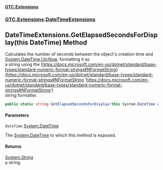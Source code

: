 #### [GTC.Extensions](GTCExtensions.md 'GTC Extensions')
### [GTC.Extensions](GTCExtensions.md#GTC.Extensions 'GTC.Extensions').[DateTimeExtensions](DateTimeExtensions.md 'GTC.Extensions.DateTimeExtensions')

## DateTimeExtensions.GetElapsedSecondsForDisplay(this DateTime) Method

Calculates the number of seconds between the object's creation time and [System.DateTime.UtcNow](https://docs.microsoft.com/en-us/dotnet/api/System.DateTime.UtcNow 'System.DateTime.UtcNow'), formatting it as  
a string using the [https://docs.microsoft.com/en-us/dotnet/standard/base-types/standard-numeric-format-strings#NFormatString](https://docs.microsoft.com/en-us/dotnet/standard/base-types/standard-numeric-format-strings#NFormatString 'https://docs.microsoft.com/en-us/dotnet/standard/base-types/standard-numeric-format-strings#NFormatString')  
string formatter.

```csharp
public static string GetElapsedSecondsForDisplay(this System.DateTime dateTime);
```
#### Parameters

<a name='GTC.Extensions.DateTimeExtensions.GetElapsedSecondsForDisplay(thisSystem.DateTime).dateTime'></a>

`dateTime` [System.DateTime](https://docs.microsoft.com/en-us/dotnet/api/System.DateTime 'System.DateTime')

The [System.DateTime](https://docs.microsoft.com/en-us/dotnet/api/System.DateTime 'System.DateTime') to which this method is exposed.

#### Returns
[System.String](https://docs.microsoft.com/en-us/dotnet/api/System.String 'System.String')  
a string.